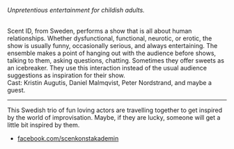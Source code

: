 *Unpretentious entertainment for childish adults.*<br><br>

Scent ID, from Sweden, performs a show that is all about human relationships. Whether dysfunctional, functional, neurotic, or erotic, the show is usually funny, occasionally serious, and always entertaining. The ensemble makes a point of hanging out with the audience before shows, talking to them, asking questions, chatting. Sometimes they offer sweets as an icebreaker. They use this interaction instead of the usual audience suggestions as inspiration for their show.<br>
Cast: Kristin Augutis, Daniel Malmqvist, Peter Nordstrand, and maybe a guest.

---
This Swedish trio of fun loving actors are travelling together to get inspired by the world of improvisation. Maybe, if they are lucky, someone will get a little bit inspired by them.<br>

- [facebook.com/scenkonstakademin](https://www.facebook.com/scenkonstakademin)
